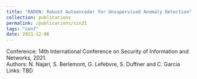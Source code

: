 ```yaml
---
title: "RADON: Robust Autoencoder for Unsupervised Anomaly Detection"
collection: publications
permalink: /publications/sin21
tags: "conf"
date: 2021-12-06
---
```

Conference: 14th International Conference on Security of Information and Networks, 2021.  
Authors: N. Najari, S. Berlemont, G. Lefebvre, S. Duffner and C. Garcia   
Links: TBD



